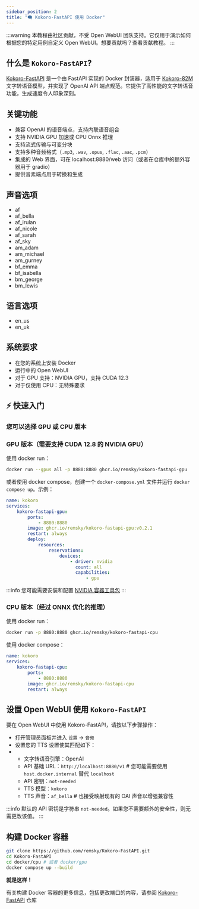 ```yaml
---
sidebar_position: 2
title: "🗨️ Kokoro-FastAPI 使用 Docker"
---
```


:::warning
本教程由社区贡献，不受 Open WebUI 团队支持。它仅用于演示如何根据您的特定用例自定义 Open WebUI。想要贡献吗？查看贡献教程。
:::

## 什么是 `Kokoro-FastAPI`?

[Kokoro-FastAPI](https://github.com/remsky/Kokoro-FastAPI) 是一个由 FastAPI 实现的 Docker 封装器，适用于 [Kokoro-82M](https://huggingface.co/hexgrad/Kokoro-82M) 文字转语音模型，并实现了 OpenAI API 端点规范。它提供了高性能的文字转语音功能，生成速度令人印象深刻。

## 关键功能

- 兼容 OpenAI 的语音端点，支持内联语音组合
- 支持 NVIDIA GPU 加速或 CPU Onnx 推理
- 支持流式传输与可变分块
- 支持多种音频格式（`.mp3`, `.wav`, `.opus`, `.flac`, `.aac`, `.pcm`）
- 集成的 Web 界面，可在 localhost:8880/web 访问（或者在仓库中的额外容器用于 gradio）
- 提供音素端点用于转换和生成

## 声音选项

- af
- af_bella
- af_irulan
- af_nicole
- af_sarah
- af_sky
- am_adam
- am_michael
- am_gurney
- bf_emma
- bf_isabella
- bm_george
- bm_lewis

## 语言选项

- en_us
- en_uk

## 系统要求

- 在您的系统上安装 Docker
- 运行中的 Open WebUI
- 对于 GPU 支持：NVIDIA GPU，支持 CUDA 12.3
- 对于仅使用 CPU：无特殊要求

## ⚡️ 快速入门

### 您可以选择 GPU 或 CPU 版本

### GPU 版本（需要支持 CUDA 12.8 的 NVIDIA GPU）

使用 docker run：

```bash
docker run --gpus all -p 8880:8880 ghcr.io/remsky/kokoro-fastapi-gpu
```

或者使用 docker compose，创建一个 `docker-compose.yml` 文件并运行 `docker compose up`。示例：

```yaml
name: kokoro
services:
    kokoro-fastapi-gpu:
        ports:
            - 8880:8880
        image: ghcr.io/remsky/kokoro-fastapi-gpu:v0.2.1
        restart: always
        deploy:
            resources:
                reservations:
                    devices:
                        - driver: nvidia
                          count: all
                          capabilities:
                              - gpu
```

:::info
您可能需要安装和配置 [NVIDIA 容器工具包](https://docs.nvidia.com/datacenter/cloud-native/container-toolkit/latest/install-guide.html)
:::

### CPU 版本（经过 ONNX 优化的推理）

使用 docker run：

```bash
docker run -p 8880:8880 ghcr.io/remsky/kokoro-fastapi-cpu
```

使用 docker compose：

```yaml
name: kokoro
services:
    kokoro-fastapi-cpu:
        ports:
            - 8880:8880
        image: ghcr.io/remsky/kokoro-fastapi-cpu
        restart: always
```

## 设置 Open WebUI 使用 `Kokoro-FastAPI`

要在 Open WebUI 中使用 Kokoro-FastAPI，请按以下步骤操作：

- 打开管理员面板并进入 `设置` -> `音频`
- 设置您的 TTS 设置使其匹配如下：
- - 文字转语音引擎：OpenAI
  - API 基础 URL：`http://localhost:8880/v1` # 您可能需要使用 `host.docker.internal` 替代 `localhost`
  - API 密钥：`not-needed`
  - TTS 模型：`kokoro`
  - TTS 声音：`af_bella` # 也接受映射现有的 OAI 声音以增强兼容性

:::info
默认的 API 密钥是字符串 `not-needed`。如果您不需要额外的安全性，则无需更改该值。
:::

## 构建 Docker 容器

```bash
git clone https://github.com/remsky/Kokoro-FastAPI.git
cd Kokoro-FastAPI
cd docker/cpu # 或者 docker/gpu
docker compose up --build
```

**就是这样！**

有关构建 Docker 容器的更多信息，包括更改端口的内容，请参阅 [Kokoro-FastAPI](https://github.com/remsky/Kokoro-FastAPI) 仓库
